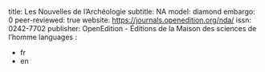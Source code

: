 title: Les Nouvelles de l’Archéologie
subtitle: NA
model: diamond
embargo: 0
peer-reviewed: true
website: https://journals.openedition.org/nda/
issn: 0242-7702
publisher: OpenEdition - Éditions de la Maison des sciences de l’homme
languages : 
-  fr
-  en

